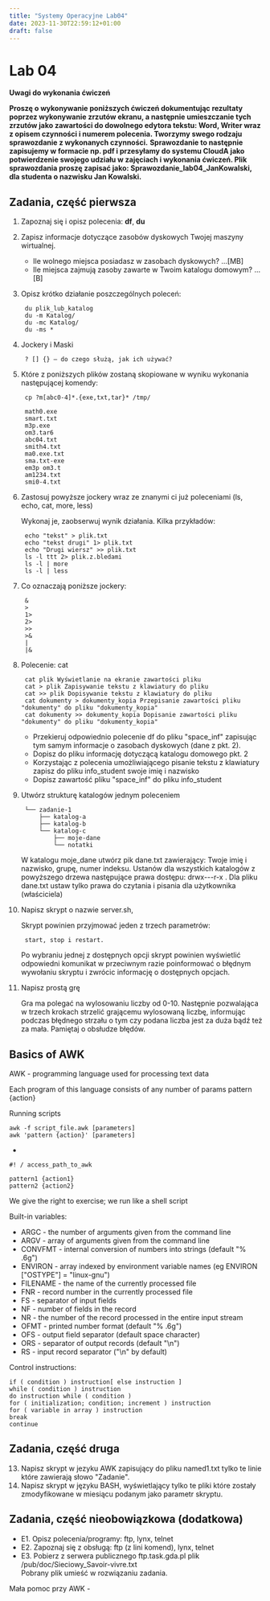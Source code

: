 ```yaml
---
title: "Systemy Operacyjne Lab04"
date: 2023-11-30T22:59:12+01:00
draft: false
---
```


# Lab 04

**Uwagi do wykonania ćwiczeń**

**Proszę o wykonywanie poniższych ćwiczeń dokumentując rezultaty poprzez wykonywanie zrzutów ekranu, a następnie umieszczanie tych zrzutów jako zawartości do dowolnego edytora tekstu: Word, Writer wraz z opisem czynności i numerem polecenia. Tworzymy swego rodzaju sprawozdanie z wykonanych czynności.**
**Sprawozdanie to następnie zapisujemy w formacie np. pdf i przesyłamy do systemu CloudA jako potwierdzenie swojego udziału w zajęciach i wykonania ćwiczeń. Plik sprawozdania proszę zapisać jako: Sprawozdanie_lab04_JanKowalski, dla studenta o nazwisku Jan Kowalski.**


## Zadania, część pierwsza

1. Zapoznaj się i opisz polecenia: **df**, **du**
2. Zapisz informacje dotyczące zasobów dyskowych Twojej maszyny wirtualnej.

   - Ile wolnego miejsca posiadasz w zasobach dyskowych?          ...[MB]
   - Ile miejsca zajmują zasoby zawarte w Twoim katalogu domowym? ... [B]

3. Opisz krótko działanie poszczególnych poleceń:

        du plik_lub_katalog
        du -m Katalog/
        du -mc Katalog/
        du -ms *

4. Jockery i Maski


        ? [] {} – do czego służą, jak ich używać?

5. Które z poniższych plików zostaną skopiowane w wyniku wykonania następującej komendy: 


        cp ?m[abc0-4]*.{exe,txt,tar}* /tmp/
    
        math0.exe
        smart.txt
        m3p.exe
        om3.tar6
        abc04.txt
        smith4.txt
        ma0.exe.txt
        sma.txt-exe
        em3p om3.t
        am1234.txt
        smi0-4.txt

6. Zastosuj powyższe jockery wraz ze znanymi ci już poleceniami (ls, echo, cat, more, less)

    Wykonaj je, zaobserwuj wynik działania. Kilka przykładów:

        echo "tekst" > plik.txt
        echo "tekst drugi" 1> plik.txt
        echo "Drugi wiersz" >> plik.txt
        ls -l ttt 2> plik.z.bledami
        ls -l | more
        ls -l | less

7. Co oznaczają poniższe jockery:

        &
        >
        1>
        2>
        >>
        >&
        |
        |& 

8. Polecenie: cat

        cat plik Wyświetlanie na ekranie zawartości pliku
        cat > plik Zapisywanie tekstu z klawiatury do pliku
        cat >> plik Dopisywanie tekstu z klawiatury do pliku
        cat dokumenty > dokumenty_kopia Przepisanie zawartości pliku "dokumenty" do pliku "dokumenty_kopia"
        cat dokumenty >> dokumenty_kopia Dopisanie zawartości pliku "dokumenty" do pliku "dokumenty_kopia"

   * Przekieruj odpowiednio polecenie df do pliku "space_inf" zapisując tym samym informacje o zasobach dyskowych (dane z pkt. 2).
   * Dopisz do pliku informację dotyczącą katalogu domowego pkt. 2
   * Korzystając z polecenia umożliwiającego pisanie tekstu z klawiatury zapisz do pliku info_student swoje imię i nazwisko
   * Dopisz zawartość pliku "space_inf" do pliku info_student

8. Utwórz strukturę katalogów jednym poleceniem


        └── zadanie-1
            ├── katalog-a
            ├── katalog-b
            └── katalog-c
                ├── moje-dane
                └── notatki

    W katalogu moje_dane utwórz pik dane.txt zawierający: Twoje imię i nazwisko, grupę, numer indeksu. Ustanów dla wszystkich katalogów z powyższego drzewa następujące prawa dostępu: drwx---r-x . Dla pliku dane.txt ustaw tylko prawa do czytania i pisania dla użytkownika (właściciela)

9. Napisz skrypt o nazwie server.sh, 

    Skrypt powinien przyjmować jeden z trzech parametrów: 

        start, stop i restart. 

    Po wybraniu jednej z dostępnych opcji skrypt powinien wyświetlić odpowiedni komunikat w przeciwnym razie poinformować o błędnym wywołaniu skryptu i zwrócic informację o dostępnych opcjach.
 

12. Napisz prostą grę 
    
    Gra ma polegać na wylosowaniu liczby od 0-10. Następnie pozwalająca w trzech krokach strzelić grającemu wylosowaną liczbę, informując podczas błędnego strzału o tym czy podana liczba jest za duża bądź też za mała. Pamiętaj o obsłudze błędów.


## Basics of AWK

AWK - programming language used for processing text data

Each program of this language consists of any number of params pattern {action}

Running scripts

    awk -f script_file.awk [parameters]
    awk 'pattern {action}' [parameters]

-


    #! / access_path_to_awk
    
    pattern1 {action1}
    pattern2 {action2}

We give the right to exercise; we run like a shell script

Built-in variables:


- ARGC - the number of arguments given from the command line
- ARGV - array of arguments given from the command line
- CONVFMT - internal conversion of numbers into strings (default "% .6g")
- ENVIRON - array indexed by environment variable names (eg ENVIRON ["OSTYPE"] = "linux-gnu")
- FILENAME - the name of the currently processed file
- FNR - record number in the currently processed file
- FS - separator of input fields
- NF - number of fields in the record
- NR - the number of the record processed in the entire input stream
- OFMT - printed number format (default "% .6g")
- OFS - output field separator (default space character)
- ORS - separator of output records (default "\n")
- RS - input record separator ("\n" by default)

Control instructions:

    if ( condition ) instruction[ else instruction ]
    while ( condition ) instruction
    do instruction while ( condition )
    for ( initialization; condition; increment ) instruction
    for ( variable in array ) instruction
    break
    continue

## Zadania, część druga

13. Napisz skrypt w jezyku AWK zapisujący do pliku named1.txt tylko te linie które zawierają słowo "Zadanie".
14. Napisz skrypt w języku BASH, wyświetlający tylko te pliki które zostały zmodyfikowane w miesiącu podanym jako parametr skryptu.


## Zadania, część nieobowiązkowa (dodatkowa)

* E1. Opisz polecenia/programy: ftp, lynx, telnet
* E2. Zapoznaj się z obsługą: ftp (z lini komend), lynx, telnet
* E3. Pobierz z serwera publicznego ftp.task.gda.pl plik /pub/doc/Sieciowy_Savoir-vivre.txt
      <br/>Pobrany plik umieść w rozwiązaniu zadania.


Mała pomoc przy AWK - [](https://www.youtube.com/watch?v=u0wSncMHAyM)